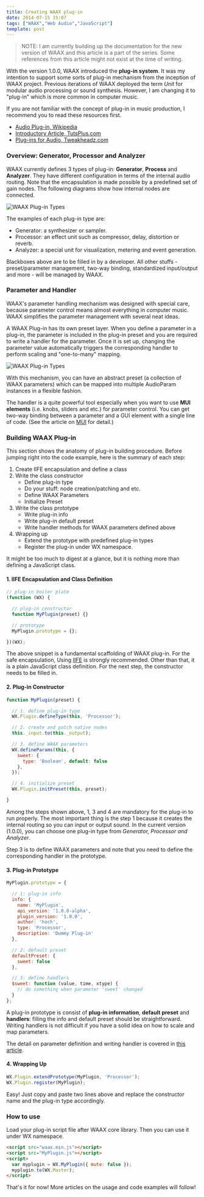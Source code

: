 ```yaml
---
title: Creating WAAX plug-in
date: 2014-07-15 15:07
tags: ["WAAX","Web Audio","JavaScript"]
template: post
---
```


> NOTE: I am currently building up the documentation for the new version of WAAX and this article is a part of the series. Some references from this article might not exist at the time of writing.


With the version 1.0.0, WAAX introduced the __plug-in system__. It was my intention to support some sorts of plug-in mechanism from the inception of WAAX project. Previous iterations of WAAX deployed the term _Unit_ for modular audio processing or sound synthesis. However, I am changing it to "plug-in" which is more common in computer music.

If you are not familiar with the concept of plug-in in music production, I recommend you to read these resources first.

- [Audio Plug-in, Wikipedia](http://en.wikipedia.org/wiki/Audio_plugin) 
- [Introductory Article, TutsPlus.com](http://music.tutsplus.com/tutorials/beginners-introduction-to-composing-on-the-computer-software--audio-19607)
- [Plug-ins for Audio, Tweakheadz.com](http://tweakheadz.com/plugins-for-audio/)


### Overview: Generator, Processor and Analyzer

WAAX currently defines 3 types of plug-in: __Generator__, __Process__ and __Analyzer__. They have different configuration in terms of the internal audio routing. Note that the encapsulation is made possible by a predefined set of gain nodes. The following diagrams show how internal nodes are connected.

![WAAX Plug-in Types]({@assets}/waax-plugin-0.png)

The examples of each plug-in type are:

- Generator: a synthesizer or sampler.
- Processor: an effect unit such as compressor, delay, distortion or reverb.
- Analyzer: a special unit for visualization, metering and event generation.

Blackboxes above are to be filled in by a developer. All other stuffs - preset/parameter management, two-way binding, standardized input/output and more - will be managed by WAAX.


### Parameter and Handler

WAAX's parameter handling mechanism was designed with special care, because parameter control means almost everything in computer music. WAAX simplifies the parameter management with several neat ideas.

A WAAX Plug-in has its own preset layer. When you define a parameter in a plug-in, the parameter is included in the plug-in preset and you are required to write a handler for the parameter. Once it is set up, changing the parameter value automatically triggers the corresponding handler to perform scaling and "one-to-many" mapping.

![WAAX Plug-in Types]({@assets}/waax-plugin-1.png)

With this mechanism, you can have an abstract preset (a collection of WAAX parameters) which can be mapped into multiple AudioParam instances in a flexible fashion.

The handler is a quite powerful tool especially when you want to use __MUI elements__ (i.e. knobs, sliders and etc.) for parameter control. You can get two-way binding between a parameter and a GUI element with a single line of code. (See the article on [MUI]() for detail.)


### Building WAAX Plug-in

This section shows the anatomy of plug-in building procedure. Before jumping right into the code example, here is the summary of each step:

1. Create IIFE encapsulation and define a class
2. Write the class constructor
    + Define plug-in type
    + Do your stuff: node creation/patching and etc.
    + Define WAAX Parameters
    + Initialize Preset
3. Write the class prototype
    + Write plug-in info
    + Write plug-in default preset
    + Write handler methods for WAAX parameters defined above
4. Wrapping up
    + Extend the prototype with predefined plug-in types
    + Register the plug-in under WX namespace.

It might be too much to digest at a glance, but it is nothing more than defining a JavaScript class.


#### 1. IIFE Encapsulation and Class Definition

~~~js
// plug-in boiler plate
(function (WX) {

  // plug-in constructor
  function MyPlugin(preset) {}

  // prototype
  MyPlugin.prototype = {};

})(WX);
~~~

The above snippet is a fundamental scaffolding of WAAX plug-in. For the safe encapsulation, Using [IIFE](http://en.wikipedia.org/wiki/Immediately-invoked_function_expression) is strongly recommended. Other than that, it is a plain JavaScript class definition. For the next step, the constructor needs to be filled in.


#### 2. Plug-in Constructor

~~~js
function MyPlugin(preset) {

  // 1. define plug-in type
  WX.Plugin.defineType(this, 'Processor');

  // 2. create and patch native nodes
  this._input.to(this._output);

  // 3. define WAAX parameters
  WX.defineParams(this, { 
    sweet: {
      type: 'Boolean', default: false
    },
  });

  // 4. initialize preset
  WX.Plugin.initPreset(this, preset);

}
~~~

Among the steps shown above, 1, 3 and 4 are mandatory for the plug-in to run properly. The most important thing is the step 1 because it creates the internal routing so you can input or output sound. In the current version (1.0.0), you can choose one plug-in type from _Generator, Processor and Analyzer_.

Step 3 is to define WAAX parameters and note that you need to define the corresponding handler in the prototype.


#### 3. Plug-in Prototype

~~~js
MyPlugin.prototype = {

  // 1: plug-in info
  info: {
    name: 'MyPlugin',
    api_version: '1.0.0-alpha',
    plugin_version: '1.0.0',
    author: 'hoch',
    type: 'Processor',
    description: 'Dummy Plug-in'
  },

  // 2: default preset
  defaultPreset: {
    sweet: false
  },

  // 3: define handlers
  $sweet: function (value, time, xtype) {
    // do something when parameter 'sweet' changed
  }
};
~~~

A plug-in prototype is consist of __plug-in information__, __default preset__ and __handlers__: filling the info and default preset should be straightforward. Writing handlers is not difficult if you have a solid idea on how to scale and map parameters.

The detail on parameter definition and writing handler is covered in [this article]().


#### 4. Wrapping Up

~~~js
WX.Plugin.extendPrototype(MyPlugin, 'Processor');
WX.Plugin.register(MyPlugin);
~~~

Easy! Just copy and paste two lines above and replace the constructor name and the plug-in type accordingly.


### How to use

Load your plug-in script file after WAAX core library. Then you can use it under WX namespace.

~~~html
<script src="waax.min.js"></script>
<script src="MyPlugin.js"></script>
<script>
  var myplugin = WX.MyPlugin({ mute: false });
  myplugin.to(WX.Master);
</script>
~~~

That's it for now! More articles on the usage and code examples will follow!

